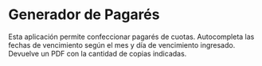 # Generador de Pagarés

Esta aplicación permite confeccionar pagarés de cuotas. Autocompleta las fechas
de vencimiento según el mes y día de vencimiento ingresado.
Devuelve un PDF con la cantidad de copias indicadas.

